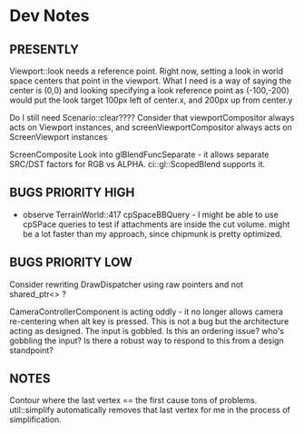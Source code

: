 # Dev Notes

## PRESENTLY

Viewport::look needs a reference point. Right now, setting a look in world space centers that point in the viewport. 
What I need is a way of saying the center is (0,0) and looking specifying a look reference point as (-100,-200) would put the look target 100px left of center.x, and 200px up from center.y

Do I still need Scenario::clear????
Consider that viewportCompositor always acts on Viewport instances, and screenViewportCompositor always acts on ScreenViewport instances

ScreenComposite
Look into glBlendFuncSeparate - it allows separate SRC/DST factors for RGB vs ALPHA. ci::gl::ScopedBlend supports it.


## BUGS PRIORITY HIGH
- observe TerrainWorld::417 cpSpaceBBQuery - I might be able to use cpSPace queries to test if attachments are inside the cut volume. might be a lot faster than my approach, since chipmunk is pretty optimized.

## BUGS PRIORITY LOW

Consider rewriting DrawDispatcher using raw pointers and not shared_ptr<> ?

CameraControllerComponent is acting oddly - it no longer allows camera re-centering when alt key is pressed.
	This is not a bug but the architecture acting as designed. The input is gobbled.
	Is this an ordering issue? who's gobbling the input?
	Is there a robust way to respond to this from a design standpoint?

## NOTES
Contour where the last vertex == the first cause tons of problems. util::simplify automatically removes that last vertex for me in the process of simplification.
